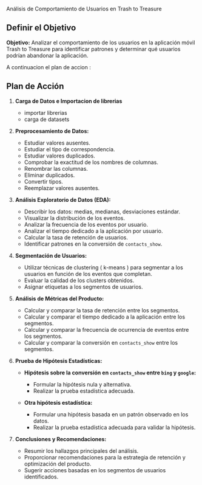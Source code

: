  Análisis de Comportamiento de Usuarios en Trash to Treasure


## Definir el Objetivo

**Objetivo:** Analizar el comportamiento de los usuarios en la aplicación móvil Trash to Treasure para identificar patrones y determinar qué usuarios podrían abandonar la aplicación.

A continuacion el plan de accion :

##  Plan de Acción

1. **Carga de Datos e Importacion de librerias** 
    - importar librerias
    - carga de datasets 


2. **Preprocesamiento de Datos:**
   - Estudiar valores ausentes.
   - Estudiar el tipo de correspondencia.
   - Estudiar valores duplicados.
   - Comprobar la exactitud de los nombres de columnas.
   - Renombrar las columnas.
   - Eliminar duplicados.
   - Convertir tipos.
   - Reemplazar valores ausentes.

3. **Análisis Exploratorio de Datos (EDA):**
   - Describir los datos: medias, medianas, desviaciones estándar.
   - Visualizar la distribución de los eventos.
   - Analizar la frecuencia de los eventos por usuario.
   - Analizar el tiempo dedicado a la aplicación por usuario.
   - Calcular la tasa de retención de usuarios.
   - Identificar patrones en la conversión de `contacts_show`.
   
3. **Segmentación de Usuarios:**
    - Utilizar técnicas de clustering ( k-means ) para segmentar a los usuarios en función de los eventos que completan.
   - Evaluar la calidad de los clusters obtenidos.
   - Asignar etiquetas a los segmentos de usuarios.

4. **Análisis de Métricas del Producto:**
   - Calcular y comparar la tasa de retención entre los segmentos.
   - Calcular y comparar el tiempo dedicado a la aplicación entre los segmentos.
   - Calcular y comparar la frecuencia de ocurrencia de eventos entre los segmentos.
   - Calcular y comparar la conversión en `contacts_show` entre los segmentos.

5. **Prueba de Hipótesis Estadísticas:**
   - **Hipótesis sobre la conversión en `contacts_show` entre `bing` y `google`:**
     - Formular la hipótesis nula y alternativa.
     - Realizar la prueba estadística adecuada.
   
   - **Otra hipótesis estadística:**
     - Formular una hipótesis basada en un patrón observado en los datos.
     - Realizar la prueba estadística adecuada para validar la hipótesis.

6. **Conclusiones y Recomendaciones:**
   - Resumir los hallazgos principales del análisis.
   - Proporcionar recomendaciones para la estrategia de retención y optimización del producto.
   - Sugerir acciones basadas en los segmentos de usuarios identificados.

